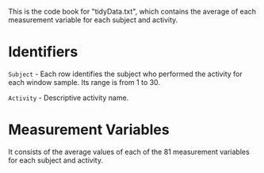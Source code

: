 This is the code book for "tidyData.txt", which contains the average of each measurement variable for each subject and activity.

# Identifiers

`Subject` - Each row identifies the subject who performed the activity for each window sample. Its range is from 1 to 30.

`Activity` - Descriptive activity name.

# Measurement Variables
It consists of the average values of each of the 81 measurement variables for each subject and activity.
